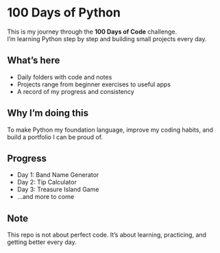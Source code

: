 # 100 Days of Python

This is my journey through the **100 Days of Code** challenge.  
I’m learning Python step by step and building small projects every day.

## What’s here
- Daily folders with code and notes  
- Projects range from beginner exercises to useful apps  
- A record of my progress and consistency

## Why I’m doing this
To make Python my foundation language, improve my coding habits, and build a portfolio I can be proud of.

## Progress
- Day 1: Band Name Generator  
- Day 2: Tip Calculator  
- Day 3: Treasure Island Game  
- …and more to come

## Note
This repo is not about perfect code. It’s about learning, practicing, and getting better every day.
